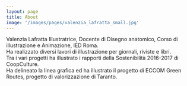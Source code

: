 ```yaml
---
layout: page
title: About
image: '/images/pages/valenzia_lafratta_small.jpg'
---
```


Valenzia Lafratta
Illustratrice, Docente di Disegno anatomico, Corso di illustrazione e Animazione, IED Roma.  
Ha realizzato diversi lavori di illustrazione per giornali, riviste e libri.  
Tra i vari progetti ha illustrato i rapporti della Sostenibilità 2016-2017 di CoopCulture.  
Ha delineato la linea grafica ed ha illustrato il progetto di ECCOM Green Routes, progetto di valorizzazione di Taranto.

